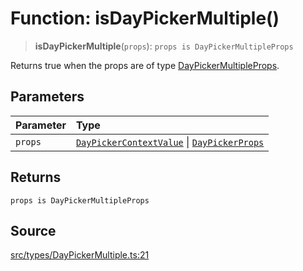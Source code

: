 # Function: isDayPickerMultiple()

> **isDayPickerMultiple**(`props`): `props is DayPickerMultipleProps`

Returns true when the props are of type [DayPickerMultipleProps](../interfaces/DayPickerMultipleProps.md).

## Parameters

| Parameter | Type |
| :------ | :------ |
| `props` | [`DayPickerContextValue`](../interfaces/DayPickerContextValue.md) \| [`DayPickerProps`](../type-aliases/DayPickerProps.md) |

## Returns

`props is DayPickerMultipleProps`

## Source

[src/types/DayPickerMultiple.ts:21](https://github.com/gpbl/react-day-picker/blob/a604fd23887c832117da414a9c63b1b84efb97d9/src/types/DayPickerMultiple.ts#L21)
